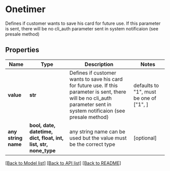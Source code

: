 # Onetimer

Defines if customer wants to save his card for future use. If this parameter is sent, there will be no cli_auth parameter sent in system notificaion (see presale method)

## Properties
Name | Type | Description | Notes
------------ | ------------- | ------------- | -------------
**value** | **str** | Defines if customer wants to save his card for future use. If this parameter is sent, there will be no cli_auth parameter sent in system notificaion (see presale method) | defaults to "1",  must be one of ["1", ]
**any string name** | **bool, date, datetime, dict, float, int, list, str, none_type** | any string name can be used but the value must be the correct type | [optional]

[[Back to Model list]](../README.md#documentation-for-models) [[Back to API list]](../README.md#documentation-for-api-endpoints) [[Back to README]](../README.md)


